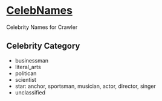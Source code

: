 # [CelebNames](https://github.com/quarrying/CelebNames)
Celebrity Names for Crawler

## Celebrity Category
- businessman
- literal_arts
- politican
- scientist
- star: anchor, sportsman, musician, actor, director, singer
- unclassified


